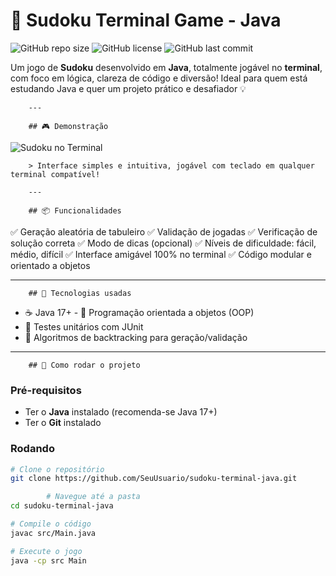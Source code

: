 # 🧩 Sudoku Terminal Game - Java

![GitHub repo size](https://img.shields.io/github/repo-size/SeuUsuario/sudoku-terminal-java)
        ![GitHub license](https://img.shields.io/github/license/SeuUsuario/sudoku-terminal-java)
        ![GitHub last commit](https://img.shields.io/github/last-commit/SeuUsuario/sudoku-terminal-java)

Um jogo de **Sudoku** desenvolvido em **Java**, totalmente jogável no **terminal**, com foco em lógica, clareza de código e diversão! Ideal para quem está estudando Java e quer um projeto prático e desafiador 💡

        ---

        ## 🎮 Demonstração

![Sudoku no Terminal](https://user-images.githubusercontent.com/exemplo/sudoku-preview.gif)

        > Interface simples e intuitiva, jogável com teclado em qualquer terminal compatível!

        ---

        ## 📦 Funcionalidades

✅ Geração aleatória de tabuleiro
✅ Validação de jogadas
✅ Verificação de solução correta
✅ Modo de dicas (opcional)
✅ Níveis de dificuldade: fácil, médio, difícil
✅ Interface amigável 100% no terminal
✅ Código modular e orientado a objetos

---

        ## 🧠 Tecnologias usadas

- ☕ Java 17+
        - 📄 Programação orientada a objetos (OOP)
- 🧪 Testes unitários com JUnit
- 🎯 Algoritmos de backtracking para geração/validação

---

        ## 🚀 Como rodar o projeto

### Pré-requisitos

- Ter o **Java** instalado (recomenda-se Java 17+)
- Ter o **Git** instalado

### Rodando

```bash
# Clone o repositório
git clone https://github.com/SeuUsuario/sudoku-terminal-java.git

        # Navegue até a pasta
cd sudoku-terminal-java

# Compile o código
javac src/Main.java

# Execute o jogo
java -cp src Main
